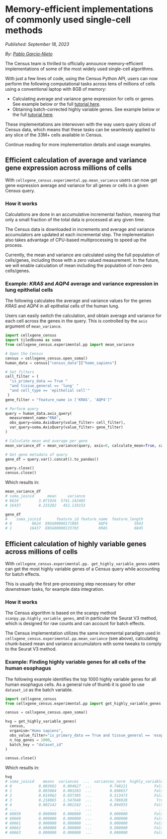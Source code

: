 # Memory-efficient implementations of commonly used single-cell methods

*Published:* *September 18, 2023*

*By:* *[Pablo Garcia-Nieto](pgarcia-nieto@chanzuckerberg.com)*

The Census team is thrilled to officially announce memory-efficient implementations of some of the most widely used single-cell algorithms.

With just a few lines of code, using the Census Python API, users can now perform the following computational tasks across tens of millions of cells using a conventional laptop with 8GB of memory:

* Calculating average and variance gene expression for cells or genes. See example below or the full [tutorial here](../../notebooks/experimental/mean_variance.ipynb).
* Obtaining batch-corrected highly variable genes.  See example below or the full [tutorial here](../../notebooks/experimental/highly_variable_genes).

These implementations are interwoven with the way users query slices of Census data, which means that these tasks can be seamlessly applied to any slice of the 33M+ cells available in Census.

Continue reading for more implementation details and usage examples.

## Efficient calculation of average and variance gene expression across millions of cells

With `cellxgene_census.experimental.pp.mean_variance` users can now get gene expression average and variance for all genes or cells in a given Census query.

### How it works

Calculations are done in an accumulative incremental fashion, meaning that only a small fraction of the total data is processed at any given time.

The Census data is downloaded in increments and average and variance accumulators are updated at each incremental step. The implementation also takes advantage of CPU-based multiprocessing to speed up the process.

Currently, the mean and variance are calculated using the full population of cells/genes, including those with a zero valued measurement. In the future, we will enable calculation of mean including the population of non-zero cells/genes.

### Example: *KRAS* and *AQP4* average and variance expression in lung epithelial cells

The following calculates the average and variance values for the genes *KRAS* and *AQP4* in all epithelial cells of the human lung.

Users can easily switch the calculation, and obtain average and variance for each cell across the genes in the query. This is controlled by the `axis` argument of `mean_variance`.

```python
import cellxgene_census
import tiledbsoma as soma
from cellxgene_census.experimental.pp import mean_variance

# Open the Census
census = cellxgene_census.open_soma()
human_data = census["census_data"]["homo_sapiens"]

# Set filters
cell_filter = (
  "is_primary_data == True "
  "and tissue_general == 'lung' "
  "and cell_type == 'epithelial cell'"
 )
gene_filter = "feature_name in ['KRAS', 'AQP4']"

# Perform query
query = human_data.axis_query(
  measurement_name="RNA",
  obs_query=soma.AxisQuery(value_filter= cell_filter),
  var_query=soma.AxisQuery(value_filter= gene_filter)
)

# Calculate mean and average per gene
mean_variance_df = mean_variance(query, axis=0, calculate_mean=True, calculate_variance=True)

# Get gene metadata of query
gene_df = query.var().concat().to_pandas()

query.close()
census.close()
```

Which results in:

```python
mean_variance_df
# soma_joinid      mean     variance
# 8624         3.071926  5741.242485
# 16437        8.233282   452.119153

gene_df
#    soma_joinid       feature_id feature_name  feature_length
# 0         8624  ENSG00000171885         AQP4            5943
# 1        16437  ENSG00000133703         KRAS            6845
```

## Efficient calculation of highly variable genes across millions of cells

With `cellxgene_census.experimental.pp. get_highly_variable_genes` users can get the most highly variable genes of a Census query while accounting for batch effects.

This is usually the first pre-processing step necessary for other downstream tasks, for example data integration.

### How it works

The Census algorithm is based on the scanpy method `scanpy.pp.highly_variable_genes`, and in particular the Seurat V3 method, which is designed for raw counts and can account for batch effects.

The Census implementation utilizes the same incremental paradigm used in  `cellxgene_census.experimental.pp.mean_variance` (see above), calculating chunk-based mean and variance accumulators with some tweaks to comply to the Seurat V3 method.

### Example: Finding highly variable genes for all cells of the human esophagus

The following example identifies the top 1000 highly variable genes for all human esophagus cells. As a general rule of thumb it is good to use `dataset_id` as the batch variable.

```python
import cellxgene_census
from cellxgene_census.experimental.pp import get_highly_variable_genes

census = cellxgene_census.open_soma()

hvg = get_highly_variable_genes(
  census,
  organism="Homo sapiens",
  obs_value_filter="is_primary_data == True and tissue_general == 'esophagus'",
  n_top_genes = 1000,
  batch_key = "dataset_id"
)

census.close()
```

Which results in:

```python
hvg
# soma_joinid    means  variances  ...  variances_norm  highly_variable
# 0            0.003692   0.004627  ...        0.748221            False
# 1            0.003084   0.003203  ...        0.898657            False
# 2            0.014962   0.037395  ...        0.513473            False
# 3            0.218865   1.547648  ...        4.786928             True
# 4            0.002142   0.002242  ...        0.894955            False
# ...               ...        ...  ...             ...              ...
# 60659        0.000000   0.000000  ...        0.000000            False
# 60660        0.000000   0.000000  ...        0.000000            False
# 60661        0.000000   0.000000  ...        0.000000            False
# 60662        0.000000   0.000000  ...        0.000000            False
# 60663        0.000000   0.000000  ...        0.000000            False
```
